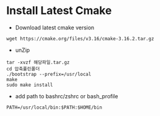 # Install Latest Cmake

- Download latest cmake version
```
wget https://cmake.org/files/v3.16/cmake-3.16.2.tar.gz
```

- unZip
```
tar -xvzf 해당파일.tar.gz
cd 압축풀린폴더
./bootstrap --prefix=/usr/local
make
sudo make install
```
- add path to bashrc/zshrc or bash_profile
```
PATH=/usr/local/bin:$PATH:$HOME/bin
```

